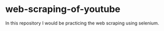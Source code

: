 # web-scraping-of-youtube
In this repository I would be practicing the web scraping using selenium.
